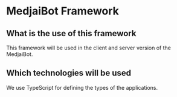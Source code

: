 # MedjaiBot Framework

## What is the use of this framework

This framework will be used in the client and server version of the MedjaiBot.

## Which technologies will be used

We use TypeScript for defining the types of the applications.
